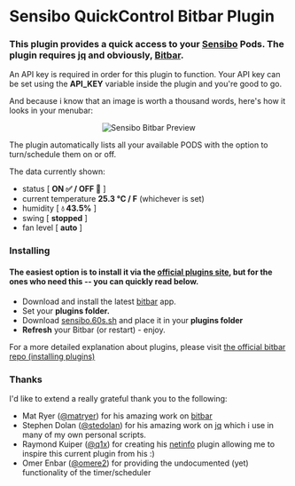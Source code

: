 # Sensibo QuickControl Bitbar Plugin

### This plugin provides a quick access to your [Sensibo](https://sensibo.com/) Pods. The plugin requires [jq](https://github.com/stedolan/jq) and obviously, [Bitbar](https://getbitbar.com/).

An API key is required in order for this plugin to function. Your API key can be set using the **API_KEY** variable inside the plugin and you're good to go.

And because i know that an image is worth a thousand words, here's how it looks in your menubar:

<p align="center">
<img src="https://i.imgur.com/PyEYqGK.png" alt="Sensibo Bitbar Preview" />
</p>

The plugin automatically lists all your available PODS with the option to turn/schedule them on or off.

The data currently shown:

 - status [ <strong>ON :white_check_mark: / OFF :red_circle:</strong> ]
 - current temperature <strong>25.3 &deg;C / F</strong> (whichever is set)
 - humidity [ <strong>💧 43.5%</strong> ]
 - swing [ <strong>stopped</strong> ]
 - fan level [ <strong>auto</strong> ]

### Installing
#### The easiest option is to install it via the [official plugins site](https://getbitbar.com/), but for the ones who need this -- you can quickly read below.

 * Download and install the latest [bitbar](https://getbitbar.com/) app.
 * Set your **plugins folder.**
 * Download [sensibo.60s.sh](https://raw.githubusercontent.com/niladam/sensibo-bitbar/master/sensibo.60s.sh) and place it in your **plugins folder**
 * **Refresh** your Bitbar (or restart) - enjoy.

For a more detailed explanation about plugins, please visit [the official bitbar repo (installing plugins)](https://github.com/matryer/bitbar#installing-plugins)
### Thanks
I'd like to extend a really grateful thank you to the following:

 - Mat Ryer ([@matryer](https://github.com/matryer)) for his amazing work on [bitbar](https://github.com/matryer/bitbar)
 - Stephen Dolan ([@stedolan](https://github.com/stedolan)) for his amazing work on [jq](https://github.com/stedolan/jq) which i use in many of my own personal scripts.
 - Raymond Kuiper ([@q1x](https://github.com/q1x)) for creating his [netinfo](https://github.com/matryer/bitbar-plugins/blob/master/Network/netinfo.60s.sh) plugin allowing me to inspire this current plugin from his :)
 - Omer Enbar ([@omere2](https://github.com/omere2)) for providing the undocumented (yet) functionality of the timer/scheduler
